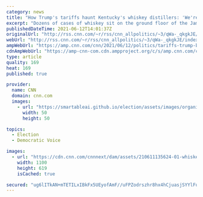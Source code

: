 ```yaml
---
category: news
title: "How Trump's tariffs haunt Kentucky's whiskey distillers: 'We're still on death row'"
excerpt: "Dozens of cases of whiskey sit on the ground floor of the James E. Pepper Distillery in Lexington, Kentucky, ready to be shipped -- but, because President Joe Biden hasn't moved to end trade disputes started under former President Donald Trump, none of it will be going to thirsty customers overseas.\n"
publishedDateTime: 2021-06-12T14:01:37Z
originalUrl: "http://rss.cnn.com/~r/rss/cnn_allpolitics/~3/qWa-_qkgkJE/index.html"
webUrl: "http://rss.cnn.com/~r/rss/cnn_allpolitics/~3/qWa-_qkgkJE/index.html"
ampWebUrl: "https://amp.cnn.com/cnn/2021/06/12/politics/tariffs-trump-biden-whiskey/index.html"
cdnAmpWebUrl: "https://amp-cnn-com.cdn.ampproject.org/c/s/amp.cnn.com/cnn/2021/06/12/politics/tariffs-trump-biden-whiskey/index.html"
type: article
quality: 169
heat: 169
published: true

provider:
  name: CNN
  domain: cnn.com
  images:
    - url: "https://smartableai.github.io/election/assets/images/organizations/cnn.com-50x50.jpg"
      width: 50
      height: 50

topics:
  - Election
  - Democratic Voice

images:
  - url: "https://cdn.cnn.com/cnnnext/dam/assets/210611135624-01-whiskey-tariffs-super-tease.jpg"
    width: 1100
    height: 619
    isCached: true

secured: "ug6lITkAN+mTETILxIBkFx5UEyofAmF//uFPZodrszhr8hx4hCjuasjSYYlFudIDqijIZVJK9uDkaj1cFru93D8kvi5Ctgh625jopSBl6YRh2cAsUm4HzgUnv78vVv9Y1LPqLBIVAgJeyNms/9zHu4fifjDO+x52fztLxXRyGKwHL5jHmYHH0yD/yiTkr8fcEh1m9ZDB289FU0jYF1abXKCgvIjyhPUucPwkP9h2XnDfsrZ0UD6G+ak9cjc5yK/fNDgmhLDKZ36ACrzSUxxWmaE/4k68hJa/REn+mbXT4ImUGwe59aj2CZ11nKeHI8AnBVl+SrJJrgcb/U0NCuAkhemI+JENuvLql2nNfmSnMa4=;rAoa/jEbCg6M+mQr0IR2Dg=="
---
```


